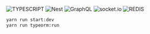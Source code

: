 ![TYPESCRIPT](https://img.shields.io/badge/TypeScript-050505?style=for-the-badge&logo=typescript&logoColor=white)
![Nest](https://img.shields.io/badge/-Nest-050505?logo=nestjs&style=for-the-badge)
![GraphQL](https://img.shields.io/badge/-GraphQL-050505?logo=graphql&style=for-the-badge)
![socket.io](https://img.shields.io/badge/-socket.io-050505?logo=socket.io&style=for-the-badge)
![REDIS](https://img.shields.io/badge/redis-050505?style=for-the-badge&logo=redis&logoColor=white)

```bash
yarn run start:dev
yarn run typeorm:run
```
